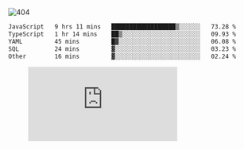 ![404](https://user-images.githubusercontent.com/378023/89412096-6f759d80-d761-11ea-8c57-84b30ef3f2b1.png)
<!--START_SECTION:waka-->

```txt
JavaScript   9 hrs 11 mins   ██████████████████▒░░░░░░   73.28 %
TypeScript   1 hr 14 mins    ██▒░░░░░░░░░░░░░░░░░░░░░░   09.93 %
YAML         45 mins         █▓░░░░░░░░░░░░░░░░░░░░░░░   06.08 %
SQL          24 mins         ▓░░░░░░░░░░░░░░░░░░░░░░░░   03.23 %
Other        16 mins         ▓░░░░░░░░░░░░░░░░░░░░░░░░   02.24 %
```

<!--END_SECTION:waka-->
<figure><embed src="https://wakatime.com/share/@018b853e-267a-435d-a858-33e2b098b9d7/f3c3aa68-553a-4373-a9f9-2d456f62f780.svg"></embed></figure>
